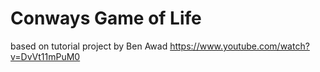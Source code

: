 # Conways Game of Life

based on tutorial project by Ben Awad
https://www.youtube.com/watch?v=DvVt11mPuM0
